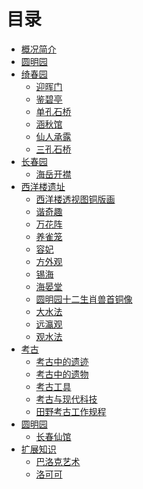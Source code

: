 # 目录

- [概况简介](./README.md)
- [圆明园]()
- [绮春园](./qi-chun-yuan/README.md)
    - [迎晖门]()
    - [鉴碧亭]()
    - [单孔石桥](./qi-chun-yuan/Remnants-of-a-Stone-Bridge.md)
    - [涵秋馆]()
    - [仙人承露](./qi-chun-yuan/xian-ren-cheng-lu.md)
    - [三孔石桥]()
- [长春园](./chang-chun-yuan/README.md)
    - [海岳开襟](./chang-chun-yuan/hai-yue-kai-jin.md)
- [西洋楼遗址](./xi-yang-lou/README.md)
    - [西洋楼透视图铜版画](./xi-yang-lou/copperplate.md)
    - [谐奇趣](./xi-yang-lou/xie-qi-qu.md)
    - [万花阵](./xi-yang-lou/yellow-array.md)
    - [养雀笼](./xi-yang-lou/yang-que-long.md)
    - [容妃](./xi-yang-lou/rong-fei.md)
    - [方外观](./xi-yang-lou/fang-wai-guan.md)
    - [锡海](./xi-yang-lou/xi-hai.md)
    - [海晏堂](./xi-yang-lou/The-Hall-of-National-Peace.md)
    - [圆明园十二生肖兽首铜像](./xi-yang-lou/Bronze-statue.md)
    - [大水法](./xi-yang-lou/Dashuifa-Site.md)
    - [远瀛观](./xi-yang-lou/yuan-ying-guan.md)
    - [观水法](./xi-yang-lou/guan-shui-fa.md)
- [考古]()
    - [考古中的遗迹]()
    - [考古中的遗物]()
    - [考古工具]()
    - [考古与现代科技]()
    - [田野考古工作规程]()
- [圆明园](./Old-Summer-Palace/README.md)
    - [长春仙馆](./Old-Summer-Palace/chang-chun-xian-guan.md)
- [扩展知识]()
    - [巴洛克艺术](./extend/Baroque-Art.md)
    - [洛可可](./extend/rococo.md)
